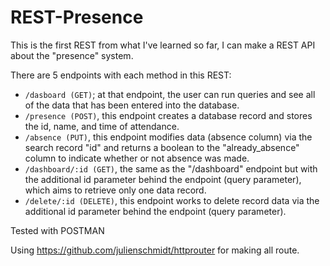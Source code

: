 # REST-Presence
This is the first REST from what I've learned so far, I can make a REST API about the "presence" system.

There are 5 endpoints with each method in this REST:

- ```/dasboard (GET)```; at that endpoint, the user can run queries and see all of the data that has been entered into the database. 
- ```/presence (POST)```, this endpoint creates a database record and stores the id, name, and time of attendance. 
- ```/absence (PUT)```, this endpoint modifies data (absence column) via the search record "id" and returns a boolean to the "already_absence" column to indicate whether or not absence was made.
- ```/dashboard/:id (GET)```, the same as the "/dashboard" endpoint but with the additional id parameter behind the endpoint (query parameter), which aims to retrieve only one data record.
- ```/delete/:id (DELETE)```, this endpoint works to delete record data via the additional id parameter behind the endpoint (query parameter).

Tested with POSTMAN

Using https://github.com/julienschmidt/httprouter for making all route.
